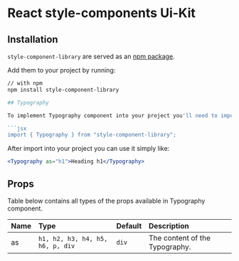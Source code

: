 # React style-components Ui-Kit

## Installation
`style-component-library` are served as an [npm package](https://www.npmjs.com/package/style-component-library).

Add them to your project by running:
```bash
// with npm
npm install style-component-library

## Typography

To implement Typography component into your project you'll need to import:

```jsx
import { Typography } from "style-component-library";
```

After import into your project you can use it simply like:

```jsx
<Typography as="h1">Heading h1</Typography>
```

## Props

Table below contains all types of the props available in Typography component.

| Name | Type                             | Default | Description                    |
| :--- | :------------------------------- | :------ | :----------------------------- |
| as   | `h1, h2, h3, h4, h5, h6, p, div` | `div`   | The content of the Typography. |
